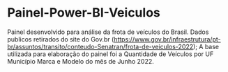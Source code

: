 # Painel-Power-BI-Veiculos
Painel desenvolvido para análise da frota de veículos do Brasil.
Dados publicos retirados do site do Gov.br (https://www.gov.br/infraestrutura/pt-br/assuntos/transito/conteudo-Senatran/frota-de-veiculos-2022);
A base utilizada para elaboração do painel foi a Quantidade de Veículos por UF Município Marca e Modelo do mês de Junho 2022.
